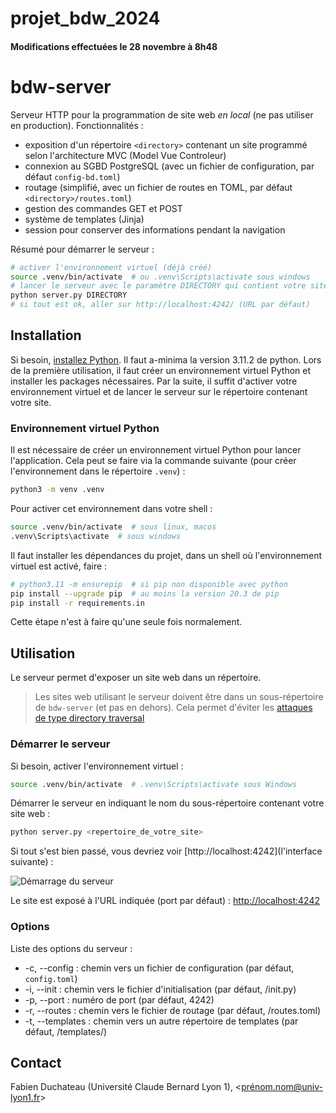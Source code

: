 # projet_bdw_2024

#### Modifications effectuées le 28 novembre à 8h48

# bdw-server

Serveur HTTP pour la programmation de site web *en local* (ne pas utiliser en production).
Fonctionnalités :

- exposition d'un répertoire `<directory>` contenant un site programmé selon l'architecture MVC (Model Vue Controleur)
- connexion au SGBD PostgreSQL (avec un fichier de configuration, par défaut `config-bd.toml`)
- routage (simplifié, avec un fichier de routes en TOML, par défaut `<directory>/routes.toml`)
- gestion des commandes GET et POST
- système de templates (Jinja)
- session pour conserver des informations pendant la navigation


Résumé pour démarrer le serveur :
```sh
# activer l'environnement virtuel (déjà créé)
source .venv/bin/activate  # ou .venv\Scripts\activate sous windows
# lancer le serveur avec le paramètre DIRECTORY qui contient votre site web
python server.py DIRECTORY
# si tout est ok, aller sur http://localhost:4242/ (URL par défaut)
```

## Installation

Si besoin, [installez Python](https://www.python.org/). Il faut a-minima la version 3.11.2 de python.
Lors de la première utilisation, il faut créer un environnement virtuel Python et installer les packages nécessaires.
Par la suite, il suffit d'activer votre environnement virtuel et de lancer le serveur sur le répertoire contenant votre site.

### Environnement virtuel Python

Il est nécessaire de créer un environnement virtuel Python pour lancer
l'application. Cela peut se faire via la commande suivante (pour créer
l'environnement dans le répertoire `.venv`) :

```sh
python3 -m venv .venv
```

Pour activer cet environnement dans votre shell :

```sh
source .venv/bin/activate  # sous linux, macos
.venv\Scripts\activate  # sous windows
```

Il faut installer les dépendances du projet, dans un shell où l'environnement
virtuel est activé, faire :

```sh
# python3.11 -m ensurepip  # si pip non disponible avec python
pip install --upgrade pip  # au moins la version 20.3 de pip
pip install -r requirements.in
```

Cette étape n'est à faire qu'une seule fois normalement.

## Utilisation

Le serveur permet d'exposer un site web dans un répertoire.

> Les sites web utilisant le serveur doivent être dans un sous-répertoire de `bdw-server` (et pas en dehors). Cela permet d'éviter les [attaques de type directory traversal](https://en.wikipedia.org/wiki/Directory_traversal_attack) 

### Démarrer le serveur 

Si besoin, activer l'environnement virtuel :
```sh
source .venv/bin/activate  # .venv\Scripts\activate sous Windows
```

Démarrer le serveur en indiquant le nom du sous-répertoire contenant votre site web :
```sh
python server.py <repertoire_de_votre_site>
```

Si tout s'est bien passé, vous devriez voir [http://localhost:4242](l'interface suivante) :

![Démarrage du serveur](screenshot-server.png)

Le site est exposé à l'URL indiquée (port par défaut) : [http://localhost:4242](http://localhost:4242)

### Options

Liste des options du serveur :

* -c, --config : chemin vers un fichier de configuration (par défaut, `config.toml`)
* -i, --init : chemin vers le fichier d'initialisation (par défaut, <directory>/init.py)
* -p, --port : numéro de port (par défaut, 4242)
* -r, --routes : chemin vers le fichier de routage (par défaut, <directory>/routes.toml)
* -t, --templates : chemin vers un autre répertoire de templates (par défaut, <directory>/templates/)


## Contact

Fabien Duchateau (Université Claude Bernard Lyon 1), <prénom.nom@univ-lyon1.fr>

